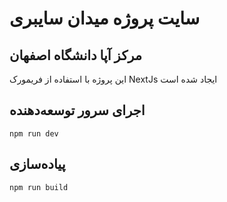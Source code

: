 # سایت پروژه میدان سایبری
## مرکز آپا دانشگاه اصفهان

این پروژه با استفاده از فریمورک NextJs ایجاد شده است

## اجرای سرور توسعه‌دهنده
```
npm run dev
```

## پیاده‌سازی
```
npm run build
```